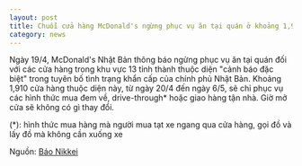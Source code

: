 ```yaml
---
layout: post
title: Chuỗi cửa hàng McDonald's ngừng phục vụ ăn tại quán ở khoảng 1,910 cửa hàng thuộc 13 tỉnh thành
category: news
---
```

Ngày 19/4, McDonald's Nhật Bản thông báo ngừng phục vụ ăn tại quán đối với các cửa hàng trong khu vực 13 tỉnh thành thuộc diện "cảnh báo đặc biệt" trong tuyên bố tình trạng khẩn cấp của chính phủ Nhật Bản.
Khoảng 1,910 cửa hàng thuộc diện này, từ ngày 20/4 đến ngày 6/5, sẽ chỉ phục vụ các hình thức mua đem về, drive-through* hoặc giao hàng tận nhà. Giờ mở cửa sẽ không có gì thay đổi. 

(*): hình thức mua hàng mà người mua tạt xe ngang qua cửa hàng, gọi đồ và lấy đồ mà không cần xuống xe

Nguồn: [Báo Nikkei](https://www.nikkei.com/article/DGXMZO58242520Z10C20A4000000/)